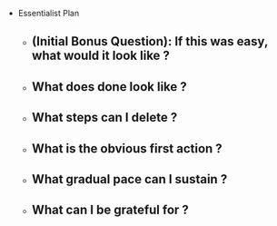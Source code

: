 - Essentialist Plan
	- (Initial Bonus Question): If this was **easy**, what would it look like ?
		- 
	- What does **done** look like ?
		- 
	- What steps can I delete ?
		- 
	- What is the obvious **first** action ?
		- 
	- What gradual pace can I sustain ?
		- 
	- What can I be grateful for ?
		- 
